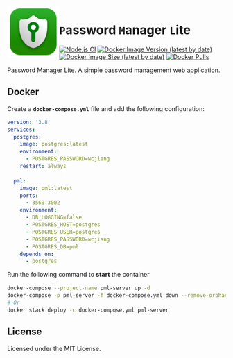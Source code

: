<img align="left" height="120" src="./client/public/favicon.png">

`P`assword `M`anager `L`ite
===

[![Node.js CI](https://github.com/jaywcjlove/pml/actions/workflows/main.yml/badge.svg)](https://github.com/jaywcjlove/pml/actions/workflows/main.yml)
[![Docker Image Version (latest by date)](https://img.shields.io/docker/v/wcjiang/pml)](https://hub.docker.com/r/wcjiang/pml)
[![Docker Image Size (latest by date)](https://img.shields.io/docker/image-size/wcjiang/pml)](https://hub.docker.com/r/wcjiang/pml)
[![Docker Pulls](https://img.shields.io/docker/pulls/wcjiang/pml)](https://hub.docker.com/r/wcjiang/pml)

Password Manager Lite. A simple password management web application.

## Docker

Create a **`docker-compose.yml`** file and add the following configuration:

```yml
version: '3.8'
services:
  postgres:
    image: postgres:latest
    environment:
      - POSTGRES_PASSWORD=wcjiang
    restart: always

  pml:
    image: pml:latest
    ports:
      - 3560:3002
    environment:
      - DB_LOGGING=false
      - POSTGRES_HOST=postgres
      - POSTGRES_USER=postgres
      - POSTGRES_PASSWORD=wcjiang
      - POSTGRES_DB=pml
    depends_on:
      - postgres
```

Run the following command to **start** the container

```bash
docker-compose --project-name pml-server up -d
docker-compose -p pml-server -f docker-compose.yml down --remove-orphans --rmi local -v
# Or
docker stack deploy -c docker-compose.yml pml-server
```

## License

Licensed under the MIT License.